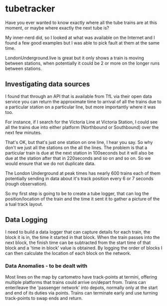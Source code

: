 # tubetracker
Have you ever wanted to know exactly where all the tube trains are at this moment, or maybe where exactly the next tube is?

My inner-nerd did, so I looked at what was available on the Internet and I found a few good examples but I was able to pick fault at them at the same time. 

LondonUnderground.live is great but it only shows a train is moving between stations, when potentially it could be 2 or more on the longer runs between stations. 

## Investigating data sources

I found that through an API that is available from TfL via their open data service you can return the approximate time to arrival of all the trains due to a particular station on a particular line, but more importantly where it was too. 

For instance, if I search for the Victoria Line at Victoria Station, I could see all the trains due into either platform (Northbound or Southbound) over the next few minutes. 

That's OK, but that's just one station on one line, I hear you say. So why don't we just all the stations on the all the lines. The problem is that a particular train is due at the next station in 100seconds but it will also be due at the station after that in 220seconds and so on and so on. So we would ensure that we do not duplicate data. 

The London Underground at peak times has nearly 600 trains each of them potentially sending in data about it's track position every 6 or 7 seconds (rough observation). 

So my first step is going to be to create a tube logger, that can log the position/location of the train and the time it sent it to gather a picture of the a tual track layout. 


## Data Logging

I need to build a data logger that can capture details for each train, the block it is in, the time it started in that block. When the train passes into the next block, the finish time can be subtracted from the start time of that block and a 'time in block' value is obtained. By logging the order of blocks I can then calculate the location of each block on the network.

### Data Anomalies - to be dealt with
Most lines on the map by cartometro have track-points at termini, offering multiple platforms that trains could arrive on/depart from.
Trains can enter/leave the 'passenger network' into depots, normally only at the start and end of its duties via points.
Trains can terminate early and use turning track-points to swap ends and return.


